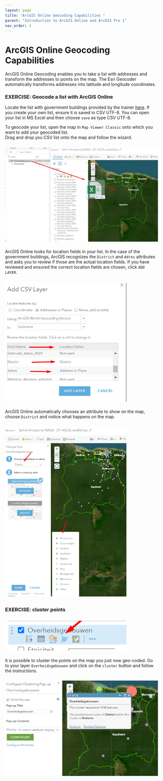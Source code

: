 ```yaml
---
layout: page
title: "ArcGIS Online Geocoding Capabilities "
parent: "Introduction to ArcGIS Online and ArcGIS Pro 1"
nav_order: 3
---
```


# ArcGIS Online Geocoding Capabilities 

ArcGIS Online Geocoding enables you to take a list with addresses and transform the addresses to points on the map. The Esri Geocoder automatically transforms addresses into latitude and longitude coordinates.  


### EXERCISE: Geocode a list with ArcGIS Online 
Locate the list with government buildings provided by the trainer [here](https://github.com/SERVIR-Amazonia/suriname-training/blob/main/intro-arcgis-1/Overheidsgebouwen.csv). If you create your own list, ensure it is saved in CSV UTF-8. You can open your list in MS Excel and then choose `save` as type CSV UTF-8.  

To geocode your list, open the map in `Map Viewer Classic` onto which you want to add your geocoded list.  
Drag and drop you CSV list onto the map and follow the wizard.

<img align="center" src="../images/intro-arcgis-1/map_csv.png"  vspace="10" width="600">

ArcGIS Online looks for location fields in your list. In the case of the government buildings, ArcGIS recognizes the `District` and `Adres` attributes and asks you to review if those are the actual location fields. If you have reviewed and ensured the correct location fields are chosen, click `ADD LAYER`.

<img align="center" src="../images/intro-arcgis-1/map_csv2.png"  vspace="10" width="400">

ArcGIS Online automatically chooses an attribute to show on the map, choose `District` and notice what happens on the map. 

<img align="center" src="../images/intro-arcgis-1/map_csv_style.png"  vspace="10" width="400">



### EXERCISE: cluster points
<img align="center" src="../images/intro-arcgis-1/map_cluster.png"  vspace="10" width="400">

It is possible to cluster the points on the map you just now geo-coded. Go to your layer `Overheidsgebouwen` and click on the `cluster` button and follow the instructions.

<img align="center" src="../images/intro-arcgis-1/map_pop-up3.png"  vspace="10" width="600">




